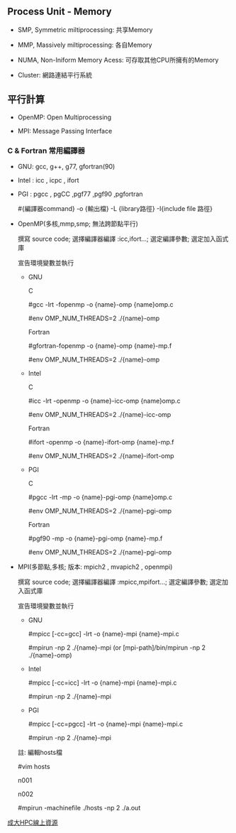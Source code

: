 ## Process Unit - Memory

- SMP, Symmetric miltiprocessing: 共享Memory

- MMP, Massively miltiprocessing: 各自Memory

- NUMA, Non-Iniform Memory Acess: 可存取其他CPU所擁有的Memory

- Cluster: 網路連結平行系統

## 平行計算

- OpenMP: Open Multiprocessing

- MPI: Message Passing Interface

### C & Fortran 常用編譯器

- GNU: gcc, g++, g77, gfortran(90)

- Intel : icc , icpc , ifort

- PGI : pgcc , pgCC ,pgf77 ,pgf90 ,pgfortran

	#{編譯器command} -o {輸出檔} -L {library路徑} -I{include file 路徑} 

- OpenMP(多核,mmp,smp; 無法跨節點平行) 

	撰寫 source code;	選擇編譯器編譯 :icc,ifort...;	選定編譯參數;	選定加入函式庫

	宣告環境變數並執行

	- GNU

		C

		#gcc -lrt -fopenmp -o {name}-omp {name}omp.c

		#env OMP_NUM_THREADS=2 ./{name}-omp

		Fortran

		#gfortran-fopenmp -o {name}-omp {name}-mp.f

		#env OMP_NUM_THREADS=2 ./{name}-omp

	- Intel

		C

		#icc -lrt -openmp -o {name}-icc-omp {name}omp.c
	
		#env OMP_NUM_THREADS=2 ./{name}-icc-omp

		Fortran

		#ifort -openmp -o {name}-ifort-omp {name}-mp.f
		
		#env OMP_NUM_THREADS=2 ./{name}-ifort-omp

	- PGI

		C

		#pgcc -lrt -mp -o {name}-pgi-omp {name}omp.c
	
		#env OMP_NUM_THREADS=2 ./{name}-pgi-omp

		Fortran

		#pgf90 -mp -o {name}-pgi-omp {name}-mp.f
		
		#env OMP_NUM_THREADS=2 ./{name}-pgi-omp

- MPI(多節點,多核; 版本: mpich2 , mvapich2 , openmpi) 

	撰寫 source code;	選擇編譯器編譯 :mpicc,mpifort...;	選定編譯參數;	選定加入函式庫

	宣告環境變數並執行

	- GNU

		#mpicc [-cc=gcc] -lrt -o {name}-mpi {name}-mpi.c

		#mpirun -np 2 ./{name}-mpi (or [mpi-path]/bin/mpirun -np 2 ./{name}-omp)

	- Intel

		#mpicc [-cc=icc] -lrt -o {name}-mpi {name}-mpi.c

		#mpirun -np 2 ./{name}-mpi 

	- PGI

		#mpicc [-cc=pgcc] -lrt -o {name}-mpi {name}-mpi.c

		#mpirun -np 2 ./{name}-mpi 


	註: 編輯hosts檔
	
	#vim hosts
	
	n001
	
	n002

	#mpirun -machinefile ./hosts -np 2 ./a.out

[成大HPC線上資源](http://140.116.249.155/file.php/8/1011107/%E7%B7%A8%E8%AD%AF%E5%99%A8%E4%BD%BF%E7%94%A8%E8%AA%B2%E7%A8%8B.pdf) 